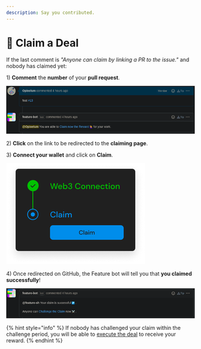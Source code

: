 ```yaml
---
description: Say you contributed.
---
```


# 🙋 Claim a Deal

If the last comment is _"Anyone can claim by linking a PR to the issue."_ and nobody has claimed yet:

1\) **Comment** the **number** of your **pull request**.

![Linking a PR to claim](../.gitbook/assets/claim_command.png)

2\) **Click** on the link to be redirected to the **claiming page**.

3\) **Connect your wallet** and click on **Claim**.

![Claim your reward](../.gitbook/assets/web3_claim.png)

4\) Once redirected on GitHub, the Feature bot will tell you that **you claimed successfully**!

![](../.gitbook/assets/successful_claim.png)

{% hint style="info" %}
If nobody has challenged your claim within the challenge period, you will be able to [execute the deal](refund.md#the-basics) to receive your reward.
{% endhint %}
